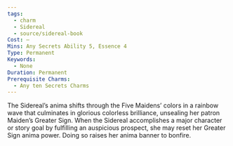 ```yaml
---
tags:
  - charm
  - Sidereal
  - source/sidereal-book
Cost: —
Mins: Any Secrets Ability 5, Essence 4
Type: Permanent
Keywords:
  - None
Duration: Permanent
Prerequisite Charms:
  - Any ten Secrets Charms
---
```

The Sidereal’s anima shifts through the Five Maidens’ colors in a rainbow wave that culminates in glorious colorless brilliance, unsealing her patron Maiden’s Greater Sign. When the Sidereal accomplishes a major character or story goal by fulfilling an auspicious prospect, she may reset her Greater Sign anima power. Doing so raises her anima banner to bonfire.